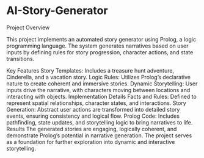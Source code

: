 # AI-Story-Generator
Project Overview

This project implements an automated story generator using Prolog, a logic programming language. The system generates narratives based on user inputs by defining rules for story progression, character actions, and state transitions.


Key Features
Story Templates: Includes a treasure hunt adventure, Cinderella, and a vacation story.
Logic Rules: Utilizes Prolog’s declarative nature to create coherent and immersive stories.
Dynamic Storytelling: User inputs drive the narrative, with characters moving between locations and interacting with objects.
Implementation Details
Facts and Rules: Defined to represent spatial relationships, character states, and interactions.
Story Generation: Abstract user actions are transformed into detailed story events, ensuring consistency and logical flow.
Prolog Code: Includes pathfinding, state updates, and storytelling logic to bring narratives to life.
Results
The generated stories are engaging, logically coherent, and demonstrate Prolog’s potential in narrative generation. The project serves as a foundation for further exploration into dynamic and interactive storytelling.

